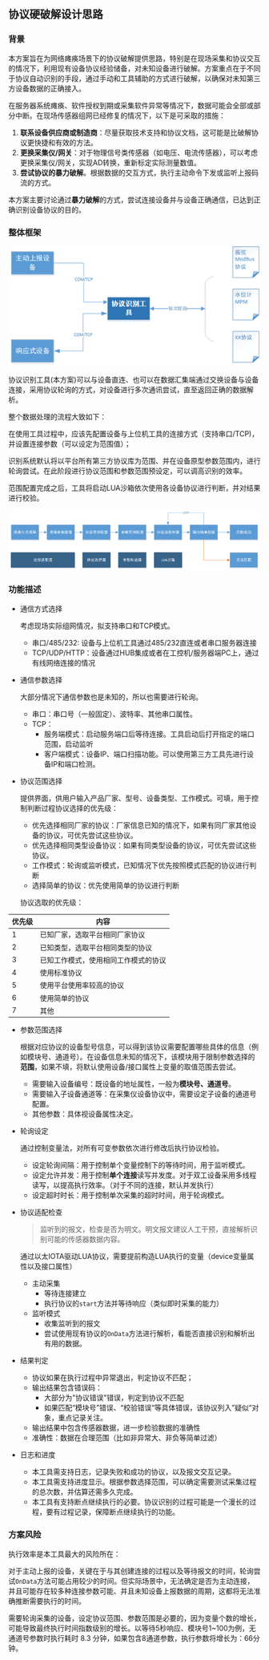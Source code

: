 ## 协议硬破解设计思路

### 背景

本方案旨在为网络瘫痪场景下的协议破解提供思路，特别是在现场采集和协议交互的情况下，利用现有设备协议经验储备，对未知设备进行破解。方案重点在于不同于协议自动识别的手段，通过手动和工具辅助的方式进行破解，以确保对未知第三方设备数据的正确接入。

在服务器系统瘫痪、软件授权到期或采集软件异常等情况下，数据可能会全部或部分中断。在现场传感器组网已经修复的情况下，以下是可采取的措施：

1. **联系设备供应商或制造商**：尽量获取技术支持和协议文档，这可能是比破解协议更快捷和有效的方法。
2. **更换采集仪/网关**：对于物理信号类传感器（如电压、电流传感器），可以考虑更换采集仪/网关，实现AD转换，重新标定实际测量数值。
3. **尝试协议的暴力破解**。根据数据的交互方式，执行主动命令下发或监听上报码流的方式。

本方案主要讨论通过**暴力破解**的方式，尝试连接设备并与设备正确通信，已达到正确识别设备协议的目的。



### 整体框架

![image-20240621142716753](imgs/协议硬破解/image-20240621142716753.png)



协议识别工具(本方案)可以与设备直连、也可以在数据汇集端通过交换设备与设备连接，采用协议轮询的方式，对设备进行多次通讯尝试，直至返回正确的数据解析。

整个数据处理的流程大致如下：

在使用工具过程中，应该先配置设备与上位机工具的连接方式（支持串口/TCP)，并设置连接参数（可以设定为范围值）；

识别系统默认将以平台所有第三方协议库为范围、并在设备原型参数范围内，进行轮询尝试。在此阶段进行协议范围和参数范围预设定，可以调高识别的效率。

范围配置完成之后，工具将启动LUA沙箱依次使用各设备协议进行判断，并对结果进行校验。

![image-20240621164428040](imgs/协议硬破解/image-20240621164428040.png)

### 功能描述

+ 通信方式选择

  考虑现场实际组网情况，拟支持串口和TCP模式。

  + 串口/485/232: 设备与上位机工具通过485/232直连或者串口服务器连接
  + TCP/UDP/HTTP：设备通过HUB集成或者在工控机/服务器端PC上，通过有线网络连接的情况

+ 通信参数选择

  大部分情况下通信参数也是未知的，所以也需要进行轮询。

  + 串口：串口号（一般固定）、波特率、其他串口属性。
  + TCP：
    + 服务端模式：启动服务端口后等待连接。工具启动后打开指定的端口范围，启动监听
    + 客户端模式：设备IP、端口扫描功能。可以使用第三方工具先进行设备IP和端口检测。

+ 协议范围选择

  提供界面，供用户输入产品厂家、型号、设备类型、工作模式。可填，用于控制判断过程协议选择的优先级：

  + 优先选择相同厂家的协议：厂家信息已知的情况下，如果有同厂家其他设备的协议，可优先尝试这些协议。
  + 优先选择相同类型设备协议：如果有同类型设备的协议，可优先尝试这些协议。
  + 工作模式：轮询或监听模式，已知情况下优先按照模式匹配的协议进行判断
  + 选择简单的协议：优先使用简单的协议进行判断

  协议选取的优先级：

| 优先级 | 内容                                 |
| ------ | ------------------------------------ |
| 1      | 已知厂家，选取平台相同厂家协议       |
| 2      | 已知类型，选取平台相同类型的协议     |
| 3      | 已知工作模式，使用相同工作模式的协议 |
| 4      | 使用标准协议                         |
| 5      | 使用平台使用率较高的协议             |
| 6      | 使用简单的协议                       |
| 7      | 其他                                 |



+ 参数范围选择

  根据对应协议的设备型号信息，可以得到该协议需要配置哪些具体的信息（例如模块号、通道号）。在设备信息未知的情况下，该模块用于限制参数选择的**范围**，如果不填，将默认使用设备/接口属性上变量的取值范围去尝试。

  + 需要输入设备编号：既设备的地址属性，一般为**模块号、通道号**。
  + 需要输入子设备通道等：在采集仪设备协议中，需要设定子设备的通道号配置。
  + 其他参数：具体视设备属性决定。

+ 轮询设定

  通过控制变量法，对所有可变参数依次进行修改后执行协议检验。

  + 设定轮询间隔：用于控制单个变量控制下的等待时间，用于监听模式。
  + 设定允许并发：用于控制**单个连接**读写并发度。对于双工设备采用多线程读写，以提高执行效率。（对于不同的连接，默认并发执行）
  + 设定超时时长：用于控制单次采集的超时时间，用于轮询模式。

+ 协议适配检查

  > 监听到的报文，检查是否为明文。明文报文建议人工干预，直接解析识别可能的传感器数据内容。

  通过以太IOTA驱动LUA协议，需要提前构造LUA执行的变量（device变量属性以及接口属性）

  + 主动采集
    + 等待连接建立
    + 执行协议的`start`方法并等待响应（类似即时采集的能力）
  + 监听模式
    + 收集监听到的报文
    + 尝试使用现有协议的`OnData`方法进行解析，看能否直接识别和解析出有用的数据。

+ 结果判定

  + 协议如果在执行过程中异常退出，判定协议不匹配；
  + 输出结果包含错误码：
    + 大部分为"协议错误"错误，判定到协议不匹配
    + 如果匹配“模块号”错误、“校验错误“等具体错误，该协议列入”疑似“对象，重点记录关注。
  + 输出结果中包含传感器数据，进一步检验数据的准确性
  + 准确性：数据在合理范围（比如非异常大、非负等简单过滤）

+ 日志和进度

  + 本工具需支持日志，记录失败和成功的协议，以及报文交互记录。
  + 本工具需支持进度显示。根据参数选择范围，可以确定需要测试采集过程的总次数，并估算还需多久完成。
  + 本工具有支持断点继续执行的必要。协议识别的过程可能是一个漫长的过程，要有过程记录，保障断点继续执行的功能。



### 方案风险

执行效率是本工具最大的风险所在：

对于主动上报的设备，关键在于与其创建连接的过程以及等待报文的时间，轮询尝试`OnData`方法可能占用较少的时间。但实际场景中，无法确定是否为主动连接，并且可能存在较多种连接参数可能、并且未知设备上报数据的周期，这都将无法准确推断需要执行的时间。

需要轮询采集的设备，设定协议范围、参数范围是必要的，因为变量个数的增长，可能导致最终执行时间指数级别的增长。以等待5秒响应、模块号1~100为例，无通道号参数时执行耗时 8.3 分钟，如果包含8通道参数，执行参数将增长为：66分钟。

